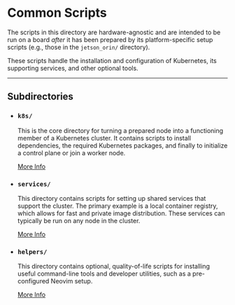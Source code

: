 # Common Scripts

The scripts in this directory are hardware-agnostic and are intended to be run on a board *after* it has been prepared by its platform-specific setup scripts (e.g., those in the `jetson_orin/` directory).

These scripts handle the installation and configuration of Kubernetes, its supporting services, and other optional tools.

---

## Subdirectories

* ### `k8s/`
    This is the core directory for turning a prepared node into a functioning member of a Kubernetes cluster. It contains scripts to install dependencies, the required Kubernetes packages, and finally to initialize a control plane or join a worker node.

    [More Info](./k8s/README.md)

* ### `services/`
    This directory contains scripts for setting up shared services that support the cluster. The primary example is a local container registry, which allows for fast and private image distribution. These services can typically be run on any node in the cluster.

    [More Info](./services/README.md)

* ### `helpers/`
    This directory contains optional, quality-of-life scripts for installing useful command-line tools and developer utilities, such as a pre-configured Neovim setup.

    [More Info](./helpers/README.md)
